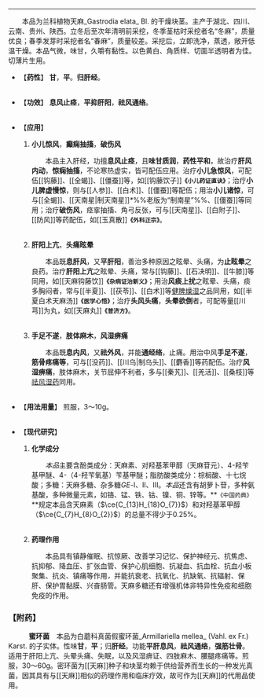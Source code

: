 ---
&emsp;&emsp;本品为兰科植物天麻_Gastrodia elata_ Bl. 的干燥块茎。主产于湖北、四川、云南、贵州、陕西。立冬后至次年清明前采挖，冬季茎枯时采挖者名“冬麻”，质量优良；春季发芽时采挖者名“春麻”，质量较差。采挖后，立即洗净，蒸透，敞开低温干燥。本品气微，味甘，久嚼有黏性。以色黄白、角质样、切面半透明者为佳。切薄片生用。

- 【**药性**】
	**甘**，**平**。**归肝经**。<br></br>

- 【**功效**】
	**息风止痉**，**平抑肝阳**，**祛风通络**。<br></br>

- 【**应用**】
	1. **小儿惊风**，**癫痫抽搐**，**破伤风**
		
		&emsp;&emsp;本品主入肝经，功擅**息风止痉**，且**味甘质润**，**药性平和**，故治疗**肝风内动**，**惊痫抽搐**，不论寒热虚实，皆可配伍应用。治疗**小儿急惊风**，可配伍[[钩藤]]、[[全蝎]]、[[僵蚕]]等，如[[钩藤饮子]]**`《小儿药证直诀》`**；治疗**小儿脾虚慢惊**，则与[[人参]]、[[白术]]、[[僵蚕]]等配伍；用治**小儿诸惊**，可与[[全蝎]]、[[天南星|制天南星]]<dfn>\*</dfn>%%老版为“制南星”%%、[[僵蚕]]等同用；治疗**破伤风**，痉挛抽搐、角弓反张，可与[[天南星]]、[[白附子]]、[[防风]]等药配伍，如[[玉真散]]**`《外科正宗》`**。<br></br>
	
	2. **肝阳上亢**，**头痛眩晕**
		
		&emsp;&emsp;本品既**息肝风**，又**平肝阳**，善治多种原因之眩晕、头痛，为**止眩晕**之良药。治疗**肝阳上亢**之眩晕、头痛，常与[[钩藤]]、[[石决明]]、[[牛膝]]等同用，如[[天麻钩藤饮]]**`《杂病证治新义》`**；用治**风痰上扰**之眩晕、头痛，痰多胸闷者，常与[[半夏]]、[[茯苓]]、[[白术]]等<ins>健脾燥湿</ins>之品同用，如[[半夏白术天麻汤]]**`《医学心悟》`**；治疗**头风头痛**，**头晕欲倒**者，可配等量[[川芎]]为丸，如[[天麻丸]]**`《普济方》`**。<br></br>
	
	3. **手足不遂**，**肢体麻木**，**风湿痹痛**
		
		&emsp;&emsp;本品既**息内风**，又**祛外风**，并能**通经络**，止痛。用治中风**手足不遂**，**筋骨疼痛等**，可与[[没药]]、[[川乌|制乌头]]、[[麝香]]等药配伍。治疗**风湿痹痛**，肢体麻木，关节屈伸不利者，多与[[秦艽]]、[[羌活]]、[[桑枝]]等<ins>祛风湿药</ins>同用。<br></br>

- 【**用法用量**】
	煎服，3～10g。<br></br>

- 【**现代研究**】
	1. **化学成分**
		
		&emsp;&emsp;<dfn>本品</dfn>主要含酚类成分：天麻素、对羟基苯甲醇（天麻苷元）、$4$-羟苄基甲醚、$4$-（$4$-羟苄氧基）苄基甲醚；脂肪酸类成分：棕榈酸、十七烷酸；多糖：天麻多糖、杂多糖$GE$-$Ⅰ$、$Ⅱ$、$Ⅲ$。<dfn>本品</dfn>还含有胡萝卜苷，多种氨基酸，多种微量元素，如铬、锰、铁、钴、镍、铜、锌等。**`《中国药典》`**规定本品含天麻素（$\ce{C_{13}H_{18}O_{7}}$）和对羟基苯甲醇（$\ce{C_{7}H_{8}O_{2}}$）的总量不得少于0.25%。<br></br>
	
	2. **药理作用**
		
		&emsp;&emsp;本品具有镇静催眠、抗惊厥、改善学习记忆、保护神经元、抗焦虑、抗抑郁、降血压、扩张血管、保护心肌细胞、抗凝血、抗血栓、抗血小板聚集、抗炎、镇痛等作用<dfn>，</dfn>并能抗衰老、抗氧化、抗缺氧、抗辐射、保肝、保护胃黏膜、兴奋肠管。天麻多糖还有增强机体非特异性免疫和细胞免疫的作用。

### 【附药】

&emsp;&emsp;&emsp;**蜜环菌**&emsp;本品为白蘑科真菌假蜜环菌_Armillariella mellea_ (Vahl. ex Fr.) Karst. 的子实体。性味**甘**，**平**；归**肝经**。功能**平肝息风**，**祛风通络**，**强筋壮骨**。适用于肝阳上亢、头晕头痛、失眠，以及风湿痹证、四肢麻木、腰腿疼痛等。煎服，30～60g。密环菌为[[天麻]]种子和块茎均赖于供给营养而生长的一种发光真菌，因其具有与[[天麻]]相似的药理作用和临床疗效，故可作为[[天麻]]的代用品使用。